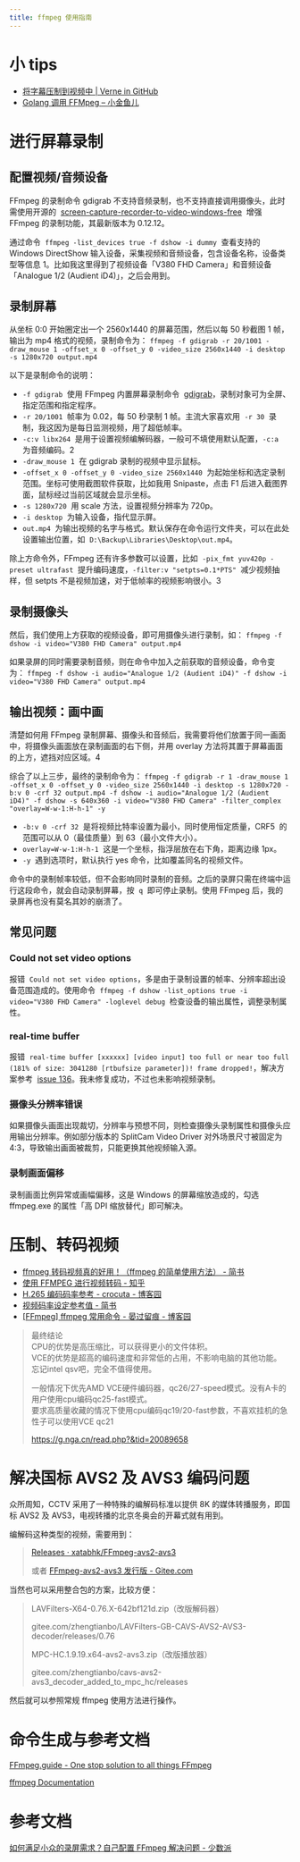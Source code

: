 ```yaml
---
title: ffmpeg 使用指南
---
```


# 小 tips

- [将字幕压制到视频中 | Verne in GitHub](https://einverne.github.io/post/2022/10/embedded-subtitle-into-video.html)
- [Golang 调用 FFMpeg – 小金鱼儿](https://haoyu.love/blog1394.html)

# 进行屏幕录制

## 配置视频/音频设备

FFmpeg 的录制命令 gdigrab 不支持音频录制，也不支持直接调用摄像头，此时需使用开源的  [screen-capture-recorder-to-video-windows-free](https://github.com/rdp/screen-capture-recorder-to-video-windows-free/releases)  增强 FFmpeg 的录制功能，其最新版本为 0.12.12。

通过命令  `ffmpeg -list_devices true -f dshow -i dummy`  查看支持的 Windows DirectShow 输入设备，采集视频和音频设备，包含设备名称，设备类型等信息 1。比如我这里得到了视频设备「V380 FHD Camera」和音频设备「Analogue 1/2 (Audient iD4)」，之后会用到。

## 录制屏幕

从坐标 0:0 开始圈定出一个 2560x1440 的屏幕范围，然后以每 50 秒截图 1 帧，输出为 mp4 格式的视频，录制命令为： `ffmpeg -f gdigrab -r 20/1001 -draw_mouse 1 -offset_x 0 -offset_y 0 -video_size 2560x1440 -i desktop -s 1280x720 output.mp4`

以下是录制命令的说明：

- `-f gdigrab`  使用 FFmpeg 内置屏幕录制命令  [gdigrab](https://ffmpeg.org/ffmpeg-all.html#gdigrab)，录制对象可为全屏、指定范围和指定程序。
- `-r 20/1001`  帧率为 0.02，每 50 秒录制 1 帧。主流大家喜欢用  `-r 30`  录制，我这因为是每日监测视频，用了超低帧率。
- `-c:v libx264`  是用于设置视频编解码器，一般可不填使用默认配置，`-c:a`  为音频编码。2
- `-draw_mouse 1`  在 gdigrab 录制的视频中显示鼠标。
- `-offset_x 0 -offset_y 0 -video_size 2560x1440`  为起始坐标和选定录制范围。坐标可使用截图软件获取，比如我用 Snipaste，点击 F1 后进入截图界面，鼠标经过当前区域就会显示坐标。
- `-s 1280x720`  用 scale 方法，设置视频分辨率为 720p。
- `-i desktop`  为输入设备，指代显示屏。
- `out.mp4`  为输出视频的名字与格式。默认保存在命令运行文件夹，可以在此处设置输出位置，如  `D:\Backup\Libraries\Desktop\out.mp4`。

除上方命令外，FFmpeg 还有许多参数可以设置，比如  `-pix_fmt yuv420p -preset ultrafast`  提升编码速度，`-filter:v "setpts=0.1*PTS"`  减少视频抽样，但 setpts 不是视频加速，对于低帧率的视频影响很小。3

## 录制摄像头

然后，我们使用上方获取的视频设备，即可用摄像头进行录制，如： `ffmpeg -f dshow -i video="V380 FHD Camera" output.mp4`

如果录屏的同时需要录制音频，则在命令中加入之前获取的音频设备，命令变为： `ffmpeg -f dshow -i audio="Analogue 1/2 (Audient iD4)" -f dshow -i video="V380 FHD Camera" output.mp4`

## 输出视频：画中画

清楚如何用 FFmpeg 录制屏幕、摄像头和音频后，我需要将他们放置于同一画面中，将摄像头画面放在录制画面的右下侧，并用 overlay 方法将其置于屏幕画面的上方，遮挡对应区域。4

综合了以上三步，最终的录制命令为： `ffmpeg -f gdigrab -r 1 -draw_mouse 1 -offset_x 0 -offset_y 0 -video_size 2560x1440 -i desktop -s 1280x720 -b:v 0 -crf 32 output.mp4 -f dshow -i audio="Analogue 1/2 (Audient iD4)" -f dshow -s 640x360 -i video="V380 FHD Camera" -filter_complex "overlay=W-w-1:H-h-1" -y`

- `-b:v 0 -crf 32`  是将视频比特率设置为最小，同时使用恒定质量，CRF5  的范围可以从 0（最佳质量）到 63（最小文件大小）。
- `overlay=W-w-1:H-h-1`  这是一个坐标，指浮层放在右下角，距离边缘 1px。
- `-y`  遇到选项时，默认执行 yes 命令，比如覆盖同名的视频文件。

命令中的录制帧率较低，但不会影响同时录制的音频。之后的录屏只需在终端中运行这段命令，就会自动录制屏幕，按  `q`  即可停止录制。使用 FFmpeg 后，我的录屏再也没有莫名其妙的崩溃了。

## 常见问题

### Could not set video options

报错  `Could not set video options`，多是由于录制设置的帧率、分辨率超出设备范围造成的。使用命令  `ffmpeg -f dshow -list_options true -i video="V380 FHD Camera" -loglevel debug`  检查设备的输出属性，调整录制属性。

### real-time buffer

报错  `real-time buffer [xxxxxx] [video input] too full or near too full (181% of size: 3041280 [rtbufsize parameter])! frame dropped!`，解决方案参考  [issue 136](https://github.com/rdp/screen-capture-recorder-to-video-windows-free/issues/136)。我未修复成功，不过也未影响视频录制。

### 摄像头分辨率错误

如果摄像头画面出现裁切，分辨率与预想不同，则检查摄像头录制属性和摄像头应用输出分辨率。例如部分版本的 SplitCam Video Driver 对外场景尺寸被固定为 4:3，导致输出画面被裁剪，只能更换其他视频输入源。

### 录制画面偏移

录制画面比例异常或画幅偏移，这是 Windows 的屏幕缩放造成的，勾选 ffmpeg.exe 的属性「高 DPI 缩放替代」即可解决。

# 压制、转码视频

- [ffmpeg 转码视频真的好用！（ffmpeg 的简单使用方法） - 简书](https://www.jianshu.com/p/4f399b9dfb43)
- [使用 FFMPEG 进行视频转码 - 知乎](https://zhuanlan.zhihu.com/p/162352065)
- [H.265 编码码率参考 - crocuta - 博客园](https://www.cnblogs.com/crocuta/p/13199341.html)
- [视频码率设定参考值 - 简书](https://www.jianshu.com/p/be38f54dafcb)
- [[FFmpeg] ffmpeg 常用命令 - 晏过留痕 - 博客园](https://www.cnblogs.com/frost-yen/p/5848781.html)

> 最终结论  
> CPU的优势是高压缩比，可以获得更小的文件体积。  
> VCE的优势是超高的编码速度和非常低的占用，不影响电脑的其他功能。  
> 忘记intel qsv吧，完全不值得使用。  
>   
> 一般情况下优先AMD VCE硬件编码器，qc26/27-speed模式。没有A卡的用户使用cpu编码qc25-fast模式。  
> 要求高质量收藏的情况下使用cpu编码qc19/20-fast参数，不喜欢挂机的急性子可以使用VCE qc21  
>   
> https://g.nga.cn/read.php?&tid=20089658



# 解决国标 AVS2 及 AVS3 编码问题

众所周知，CCTV 采用了一种特殊的编解码标准以提供 8K 的媒体转播服务，即国标 AVS2 及 AVS3，电视转播的北京冬奥会的开幕式就有用到。

编解码这种类型的视频，需要用到：

> [Releases · xatabhk/FFmpeg-avs2-avs3](https://github.com/xatabhk/FFmpeg-avs2-avs3/releases)
>
> 或者 [FFmpeg-avs2-avs3 发行版 - Gitee.com](https://gitee.com/zhengtianbo/FFmpeg-avs2-avs3/releases)

当然也可以采用整合包的方案，比较方便：

> LAVFilters-X64-0.76.X-642bf121d.zip（改版解码器）
>
> gitee.com/zhengtianbo/LAVFilters-GB-CAVS-AVS2-AVS3-decoder/releases/0.76
>
> MPC-HC.1.9.19.x64-avs2-avs3.zip（改版播放器）
>
> gitee.com/zhengtianbo/cavs-avs2-avs3_decoder_added_to_mpc_hc/releases

然后就可以参照常规 ffmpeg 使用方法进行操作。

# 命令生成与参考文档

[FFmpeg.guide - One stop solution to all things FFmpeg](https://ffmpeg.guide/)

[ffmpeg Documentation](https://ffmpeg.org/ffmpeg.html)

# 参考文档

[如何满足小众的录屏需求？自己配置 FFmpeg 解决问题 - 少数派](https://sspai.com/post/76637)
